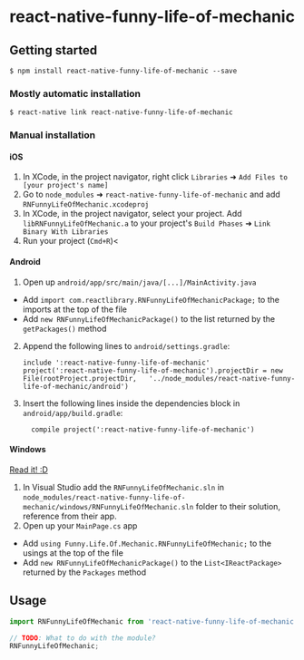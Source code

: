 
# react-native-funny-life-of-mechanic

## Getting started

`$ npm install react-native-funny-life-of-mechanic --save`

### Mostly automatic installation

`$ react-native link react-native-funny-life-of-mechanic`

### Manual installation


#### iOS

1. In XCode, in the project navigator, right click `Libraries` ➜ `Add Files to [your project's name]`
2. Go to `node_modules` ➜ `react-native-funny-life-of-mechanic` and add `RNFunnyLifeOfMechanic.xcodeproj`
3. In XCode, in the project navigator, select your project. Add `libRNFunnyLifeOfMechanic.a` to your project's `Build Phases` ➜ `Link Binary With Libraries`
4. Run your project (`Cmd+R`)<

#### Android

1. Open up `android/app/src/main/java/[...]/MainActivity.java`
  - Add `import com.reactlibrary.RNFunnyLifeOfMechanicPackage;` to the imports at the top of the file
  - Add `new RNFunnyLifeOfMechanicPackage()` to the list returned by the `getPackages()` method
2. Append the following lines to `android/settings.gradle`:
  	```
  	include ':react-native-funny-life-of-mechanic'
  	project(':react-native-funny-life-of-mechanic').projectDir = new File(rootProject.projectDir, 	'../node_modules/react-native-funny-life-of-mechanic/android')
  	```
3. Insert the following lines inside the dependencies block in `android/app/build.gradle`:
  	```
      compile project(':react-native-funny-life-of-mechanic')
  	```

#### Windows
[Read it! :D](https://github.com/ReactWindows/react-native)

1. In Visual Studio add the `RNFunnyLifeOfMechanic.sln` in `node_modules/react-native-funny-life-of-mechanic/windows/RNFunnyLifeOfMechanic.sln` folder to their solution, reference from their app.
2. Open up your `MainPage.cs` app
  - Add `using Funny.Life.Of.Mechanic.RNFunnyLifeOfMechanic;` to the usings at the top of the file
  - Add `new RNFunnyLifeOfMechanicPackage()` to the `List<IReactPackage>` returned by the `Packages` method


## Usage
```javascript
import RNFunnyLifeOfMechanic from 'react-native-funny-life-of-mechanic';

// TODO: What to do with the module?
RNFunnyLifeOfMechanic;
```
  